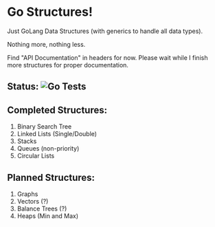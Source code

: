 # Go Structures!
Just GoLang Data Structures (with generics to handle all data types).

Nothing more, nothing less.

Find "API Documentation" in headers for now. Please wait while I finish more structures for proper documentation.

## Status: ![Go Tests](https://github.com/HenriMalahieude/GoStructures/actions/workflows/go.yml/badge.svg)

## Completed Structures:
1. Binary Search Tree
2. Linked Lists (Single/Double)
3. Stacks
4. Queues (non-priority)
5. Circular Lists

## Planned Structures:
1. Graphs
2. Vectors (?)
3. Balance Trees (?)
4. Heaps (Min and Max)
